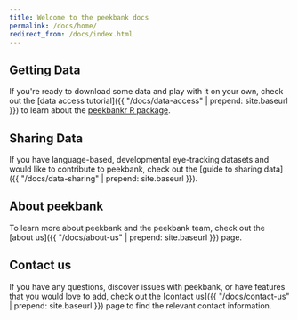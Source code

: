 ```yaml
---
title: Welcome to the peekbank docs
permalink: /docs/home/
redirect_from: /docs/index.html
---
```



## Getting Data

If you're ready to download some data and play with it on your own, check out the [data access tutorial]({{ "/docs/data-access" | prepend: site.baseurl }})
to learn about the [peekbankr R package](https://github.com/langcog/peekbankr).

## Sharing Data

If you have language-based, developmental eye-tracking datasets and would like to contribute to peekbank, check out the [guide to sharing data]({{ "/docs/data-sharing" | prepend: site.baseurl }}). 

## About peekbank

To learn more about peekbank and the peekbank team, check out the [about us]({{ "/docs/about-us" | prepend: site.baseurl }}) page.

## Contact us

If you have any questions, discover issues with peekbank, or have features that you would love to add, check out the [contact us]({{ "/docs/contact-us" | prepend: site.baseurl }}) page to find the relevant contact information.